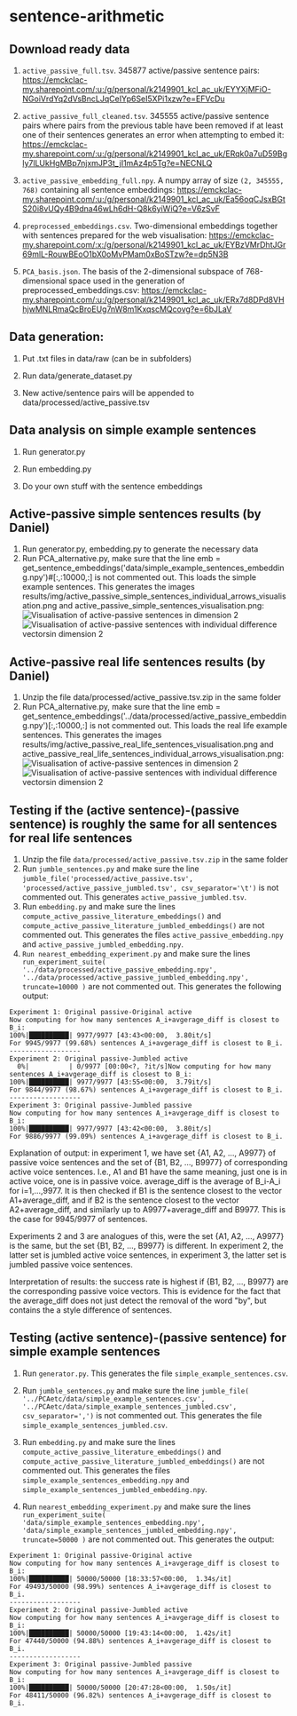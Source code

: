 # sentence-arithmetic

## Download ready data

1. `active_passive_full.tsv`. 345877 active/passive sentence pairs: https://emckclac-my.sharepoint.com/:u:/g/personal/k2149901_kcl_ac_uk/EYYXjMFiO-NGoiVrdYq2dVsBncLJqCeIYp6SeI5XPi1xzw?e=EFVcDu

2. `active_passive_full_cleaned.tsv`. 345555 active/passive sentence pairs where pairs from the previous table have been removed if at least one of their sentences generates an error when attempting to embed it: https://emckclac-my.sharepoint.com/:u:/g/personal/k2149901_kcl_ac_uk/ERqk0a7uD59Bgly7lLUkHgMBp7njxmJP3t_jI1mAz4p5Tg?e=NECNLQ

3. `active_passive_embedding_full.npy`. A numpy array of size `(2, 345555, 768)` containing all sentence embeddings: https://emckclac-my.sharepoint.com/:u:/g/personal/k2149901_kcl_ac_uk/Ea56oqCJsxBGtS20i8vUQy4B9dna46wLh6dH-Q8k6yiWiQ?e=V6zSvF

4. `preprocessed_embeddings.csv`. Two-dimensional embeddings together with sentences prepared for the web visualisation: https://emckclac-my.sharepoint.com/:x:/g/personal/k2149901_kcl_ac_uk/EYBzVMrDhtJGr69mlL-RouwBEoO1bX0oMvPMam0xBoSTzw?e=dp5N3B

5. `PCA_basis.json`. The basis of the 2-dimensional subspace of 768-dimensional space used in the generation of preprocessed_embeddings.csv: https://emckclac-my.sharepoint.com/:u:/g/personal/k2149901_kcl_ac_uk/ERx7d8DPd8VHhjwMNLRmaQcBroEUg7nW8m1KxqscMQcovg?e=6bJLaV

## Data generation:

1. Put .txt files in data/raw (can be in subfolders)

2. Run data/generate_dataset.py

3. New active/sentence pairs will be appended to data/processed/active_passive.tsv

## Data analysis on simple example sentences

1. Run generator.py

2. Run embedding.py

3. Do your own stuff with the sentence embeddings

## Active-passive simple sentences results (by Daniel)

1. Run generator.py, embedding.py to generate the necessary data
2. Run PCA_alternative.py, make sure that the line emb = get_sentence_embeddings('data/simple_example_sentences_embedding.npy')#[:,:10000,:] is not commented out. This loads the simple example sentences. This generates the images results/img/active_passive_simple_sentences_individual_arrows_visualisation.png and active_passive_simple_sentences_visualisation.png:
   ![Visualisation of active-passive sentences in dimension 2](results/img/active_passive_simple_sentences_visualisation.png)
   ![Visualisation of active-passive sentences with individual difference vectorsin dimension 2](results/img/active_passive_simple_sentences_individual_arrows_visualisation.png)
   
## Active-passive real life sentences results (by Daniel)

1. Unzip the file data/processed/active_passive.tsv.zip in the same folder
2. Run PCA_alternative.py, make sure that the line emb = get_sentence_embeddings('../data/processed/active_passive_embedding.npy')[:,:10000,:] is not commented out. This loads the real life example sentences. This generates the images results/img/active_passive_real_life_sentences_visualisation.png and active_passive_real_life_sentences_individual_arrows_visualisation.png:
   ![Visualisation of active-passive sentences in dimension 2](results/img/active_passive_real_life_sentences_visualisation.png)
   ![Visualisation of active-passive sentences with individual difference vectorsin dimension 2](results/img/active_passive_real_life_sentences_individual_arrows_visualisation.png)
   
## Testing if the (active sentence)-(passive sentence) is roughly the same for all sentences for real life sentences

1. Unzip the file `data/processed/active_passive.tsv.zip` in the same folder
2. Run `jumble_sentences.py` and make sure the line 
`jumble_file('processed/active_passive.tsv', 'processed/active_passive_jumbled.tsv', csv_separator='\t')`
   is not commented out. This generates `active_passive_jumbled.tsv`.
3. Run `embedding.py` and make sure the lines 
 `compute_active_passive_literature_embeddings()` and 
 `compute_active_passive_literature_jumbled_embeddings()`
are not commented out. This generates the files `active_passive_embedding.npy` and `active_passive_jumbled_embedding.npy`.
4. `Run nearest_embedding_experiment.py` and make sure the lines `    run_experiment_suite(
        '../data/processed/active_passive_embedding.npy',
        '../data/processed/active_passive_jumbled_embedding.npy',
        truncate=10000
    )` are not commented out. This generates the following output:
```
Experiment 1: Original passive-Original active
Now computing for how many sentences A_i+avgerage_diff is closest to B_i:
100%|██████████| 9977/9977 [43:43<00:00,  3.80it/s]
For 9945/9977 (99.68%) sentences A_i+avgerage_diff is closest to B_i.
------------------
Experiment 2: Original passive-Jumbled active
  0%|          | 0/9977 [00:00<?, ?it/s]Now computing for how many sentences A_i+avgerage_diff is closest to B_i:
100%|██████████| 9977/9977 [43:55<00:00,  3.79it/s]
For 9844/9977 (98.67%) sentences A_i+avgerage_diff is closest to B_i.
------------------
Experiment 3: Original passive-Jumbled passive
Now computing for how many sentences A_i+avgerage_diff is closest to B_i:
100%|██████████| 9977/9977 [43:42<00:00,  3.80it/s]
For 9886/9977 (99.09%) sentences A_i+avgerage_diff is closest to B_i.
```

Explanation of output:
in experiment 1, we have set {A1, A2, ..., A9977} of passive voice sentences and the set of {B1, B2, ..., B9977} of corresponding active voice sentences. I.e., A1 and B1 have the same meaning, just one is in active voice, one is in passive voice. average_diff is the average of B_i-A_i for i=1,...,9977. It is then checked if B1 is the sentence closest to the vector A1+average_diff, and if B2 is the sentence closest to the vector A2+average_diff, and similarly up to A9977+average_diff and B9977. This is the case for 9945/9977 of sentences. 

Experiments 2 and 3 are analogues of this, were the set {A1, A2, ..., A9977} is the same, but the set {B1, B2, ..., B9977} is different. In experiment 2, the latter set is jumbled active voice sentences, in experiment 3, the latter set is jumbled passive voice sentences.

Interpretation of results:
the success rate is highest if {B1, B2, ..., B9977} are the corresponding passive voice vectors. This is evidence for the fact that the average_diff does not just detect the removal of the word "by", but contains the a style difference of sentences.

## Testing (active sentence)-(passive sentence) for simple example sentences

1. Run `generator.py`. This generates the file `simple_example_sentences.csv`.
   
2. Run `jumble_sentences.py` and make sure the line 
`jumble_file(
        '../PCAetc/data/simple_example_sentences.csv',
        '../PCAetc/data/simple_example_sentences_jumbled.csv',
        csv_separator=',')`
   is not commented out. This generates the file `simple_example_sentences_jumbled.csv`.

3. Run `embedding.py` and make sure the lines     `compute_active_passive_literature_embeddings()` and `compute_active_passive_literature_jumbled_embeddings()` are not commented out. This generates the files `simple_example_sentences_embedding.npy` and `simple_example_sentences_jumbled_embedding.npy`.

4. Run `nearest_embedding_experiment.py` and make sure the lines `run_experiment_suite(
        'data/simple_example_sentences_embedding.npy',
        'data/simple_example_sentences_jumbled_embedding.npy',
        truncate=50000
    )`
   are not commented out. This generates the output:
```   
Experiment 1: Original passive-Original active
Now computing for how many sentences A_i+avgerage_diff is closest to B_i:
100%|██████████| 50000/50000 [18:33:57<00:00,  1.34s/it]
For 49493/50000 (98.99%) sentences A_i+avgerage_diff is closest to B_i.
------------------
Experiment 2: Original passive-Jumbled active
Now computing for how many sentences A_i+avgerage_diff is closest to B_i:
100%|██████████| 50000/50000 [19:43:14<00:00,  1.42s/it]
For 47440/50000 (94.88%) sentences A_i+avgerage_diff is closest to B_i.
------------------
Experiment 3: Original passive-Jumbled passive
Now computing for how many sentences A_i+avgerage_diff is closest to B_i:
100%|██████████| 50000/50000 [20:47:28<00:00,  1.50s/it]
For 48411/50000 (96.82%) sentences A_i+avgerage_diff is closest to B_i.
```
